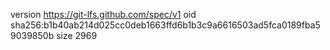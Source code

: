 version https://git-lfs.github.com/spec/v1
oid sha256:b1b40ab214d025cc0deb1663ffd6b1b3c9a6616503ad5fca0189fba59039850b
size 2969
